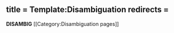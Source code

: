 title = Template:Disambiguation
redirects =
---

<includeonly>__DISAMBIG__ [[Category:Disambiguation pages]]</includeonly>